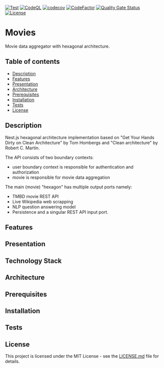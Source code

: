 [![Test](https://github.com/Nalhin/Movies/workflows/Test/badge.svg?branch=main)](https://github.com/Nalhin/Movies/actions?query=workflow%3ATest)
[![CodeQL](https://github.com/Nalhin/Movies/workflows/CodeQL/badge.svg?branch=main)](https://github.com/Nalhin/Movies/actions?query=workflow%3ACodeQL)
[![codecov](https://codecov.io/gh/Nalhin/Movies/branch/main/graph/badge.svg?token=PJW2cYyuwC)](https://codecov.io/gh/Nalhin/Movies)
[![CodeFactor](https://www.codefactor.io/repository/github/nalhin/movies/badge)](https://www.codefactor.io/repository/github/nalhin/movies)
[![Quality Gate Status](https://sonarcloud.io/api/project_badges/measure?project=Movies_backend&metric=alert_status)](https://sonarcloud.io/dashboard?id=Movies_backend)
[![License](https://img.shields.io/github/license/nalhin/Chess)](LICENSE.md)

# Movies

Movie data aggregator with hexagonal architecture.

## Table of contents

* [Description](#description)
* [Features](#features)
* [Presentation](#presentation)
* [Architecture](#architecture)
* [Prerequisites](#prerequisites)
* [Installation](#installation)
* [Tests](#tests)
* [License](#license)

## Description

Nest.js hexagonal architecture implementation based on "Get Your Hands Dirty on Clean Architecture" by Tom Hombergs
and "Clean architecture" by Robert C. Martin.

The API consists of two boundary contexts:

* user boundary context is responsible for authentication and authorization
* movie is responsible for movie data aggregation

The main (movie) "hexagon" has multiple output ports namely:

* TMBD movie REST API
* Live Wikipedia web scrapping
* NLP question answering model
* Persistence and a singular REST API input port.

## Features

## Presentation

## Technology Stack

## Architecture

## Prerequisites

## Installation

## Tests

## License

This project is licensed under the MIT License - see the [LICENSE.md](LICENSE.md) file for details.
